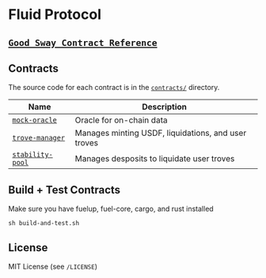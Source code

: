 # Fluid Protocol

## [`Good Sway Contract Reference`](https://github.com/FuelLabs/sway-applications/tree/master/AMM/project)

Contracts
---------

The source code for each contract is in the [`contracts/`](contracts/)
directory.

| Name                                               | Description                            |
| -------------------------------------------------- | -------------------------------------- |
| [`mock-oracle`](contracts/mock-oracle-contract)       | Oracle for on-chain data |
| [`trove-manager`](contracts/trove-manager-contract)       | Manages minting USDF, liquidations, and user troves |
| [`stability-pool`](contracts/stability-pool-contract)       | Manages desposits to liquidate user troves |

Build + Test Contracts
-------------------------------

Make sure you have fuelup, fuel-core, cargo, and rust installed 

```
sh build-and-test.sh
```

License
-------

MIT License (see `/LICENSE`)
